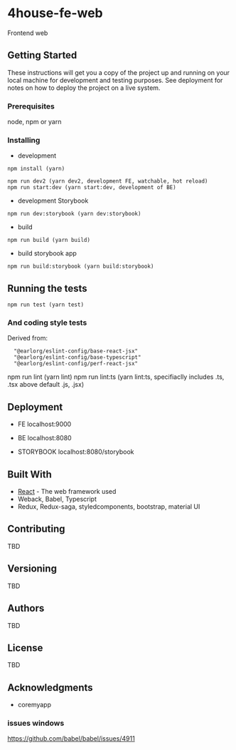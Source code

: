 # 4house-fe-web

Frontend web

## Getting Started

These instructions will get you a copy of the project up and running on your local machine for development and testing purposes. See deployment for notes on how to deploy the project on a live system.

### Prerequisites

node, npm or yarn

### Installing

- development

```
npm install (yarn)

npm run dev2 (yarn dev2, development FE, watchable, hot reload)
npm run start:dev (yarn start:dev, development of BE)
```

- development Storybook
```
npm run dev:storybook (yarn dev:storybook)
```

 - build

```
npm run build (yarn build)
```

- build storybook app

```
npm run build:storybook (yarn build:storybook)
```

## Running the tests

```
npm run test (yarn test)
```

### And coding style tests

Derived from:
```
  "@earlorg/eslint-config/base-react-jsx"
  "@earlorg/eslint-config/base-typescript"
  "@earlorg/eslint-config/perf-react-jsx"
```

npm run lint (yarn lint)
npm run lint:ts (yarn lint:ts, specifiaclly includes .ts, .tsx above default .js, .jsx)


## Deployment

- FE
localhost:9000

- BE
localhost:8080

- STORYBOOK
localhost:8080/storybook

## Built With

* [React](https://reactjs.org/docs) - The web framework used
* Weback, Babel, Typescript
* Redux, Redux-saga, styledcomponents, bootstrap, material UI

## Contributing

TBD

## Versioning

TBD

## Authors

TBD

## License

TBD

## Acknowledgments

* coremyapp



### issues windows

https://github.com/babel/babel/issues/4911
